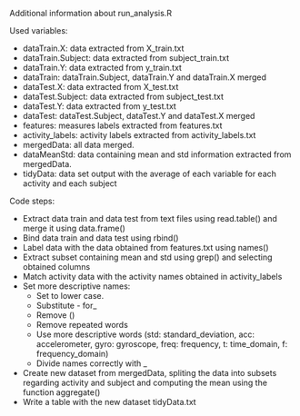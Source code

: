 Additional information about run_analysis.R

Used variables:

- dataTrain.X: data extracted from X_train.txt
- dataTrain.Subject: data extracted from subject_train.txt
- dataTrain.Y: data extracted from y_train.txt
- dataTrain: dataTrain.Subject, dataTrain.Y and dataTrain.X merged
- dataTest.X: data extracted from X_test.txt
- dataTest.Subject: data extracted from subject_test.txt
- dataTest.Y: data extracted from y_test.txt
- dataTest: dataTest.Subject, dataTest.Y and dataTest.X merged
- features: measures labels extracted from features.txt
- activity_labels: activity labels extracted from activity_labels.txt
- mergedData: all data merged.
- dataMeanStd: data containing mean and std information extracted from mergedData.
- tidyData: data set output with the average of each variable for each activity and each subject

Code steps:
- Extract data train and data test from text files using read.table() and merge it using data.frame()
- Bind data train and data test using rbind() 
- Label data with the data obtained from features.txt using names()
- Extract subset containing mean and std using grep() and selecting obtained columns
- Match activity data with the activity names obtained in activity_labels
- Set more descriptive names:
  - Set to lower case.
  - Substitute - for_
  - Remove ()
  - Remove repeated words
  - Use more descriptive words (std: standard_deviation, acc: accelerometer, gyro: gyroscope, freq: frequency, t: time_domain, f: frequency_domain)
  - Divide names correctly with _
- Create new dataset from mergedData, spliting the data into subsets regarding activity and subject and computing the mean using the function aggregate()
- Write a table with the new dataset tidyData.txt
